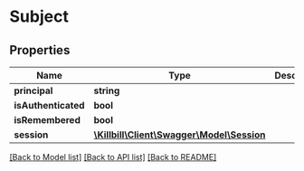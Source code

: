 # Subject

## Properties
Name | Type | Description | Notes
------------ | ------------- | ------------- | -------------
**principal** | **string** |  | [optional] 
**isAuthenticated** | **bool** |  | [optional] 
**isRemembered** | **bool** |  | [optional] 
**session** | [**\Killbill\Client\Swagger\Model\Session**](Session.md) |  | [optional] 

[[Back to Model list]](../../README.md#documentation-for-models) [[Back to API list]](../../README.md#documentation-for-api-endpoints) [[Back to README]](../../README.md)

